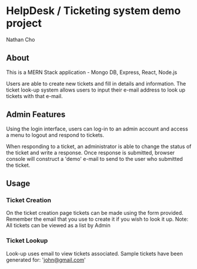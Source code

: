# HelpDesk / Ticketing system demo project
Nathan Cho

## About
This is a MERN Stack application - Mongo DB, Express, React, Node.js

Users are able to create new tickets and fill in details and information.
The ticket look-up system allows users to input their e-mail address to look up tickets with that e-mail.

## Admin Features
Using the login interface, users can log-in to an admin account and access a menu to logout and respond to tickets.

When responding to a ticket, an administrator is able to change the status of the ticket and write a response. Once response is submitted, browser console will construct a 'demo' e-mail to send to the user who submitted the ticket.

## Usage

### Ticket Creation
On the ticket creation page tickets can be made using the form provided. Remember the email that you use to create it if you wish to look it up.
Note: All tickets can be viewed as a list by Admin

### Ticket Lookup
Look-up uses email to view tickets associated.
Sample tickets have been generated for: 'john@gmail.com'

